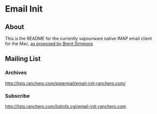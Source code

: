 Email Init
==========

About
-----

This is the README for the currently vapourware native IMAP email client
for the Mac, [as proposed by Brent Simmons][email_init]

[email_init]: http://inessential.com/2010/01/16/email_init


Mailing List
------------

### Archives

http://lists.ranchero.com/pipermail/email-init-ranchero.com/

### Subscribe

http://lists.ranchero.com/listinfo.cgi/email-init-ranchero.com
